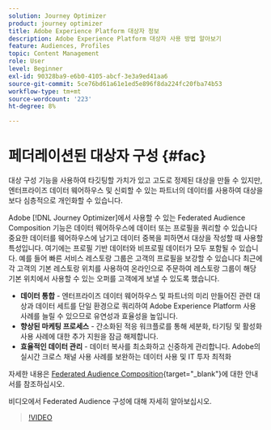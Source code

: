 ```yaml
---
solution: Journey Optimizer
product: journey optimizer
title: Adobe Experience Platform 대상자 정보
description: Adobe Experience Platform 대상자 사용 방법 알아보기
feature: Audiences, Profiles
topic: Content Management
role: User
level: Beginner
exl-id: 90328ba9-e6b0-4105-abcf-3e3a9ed41aa6
source-git-commit: 5ce76bd61a61e1ed5e896f8da224fc20fba74b53
workflow-type: tm+mt
source-wordcount: '223'
ht-degree: 8%

---
```


# 페더레이션된 대상자 구성 {#fac}

대상 구성 기능을 사용하여 타깃팅할 가치가 있고 고도로 정제된 대상을 만들 수 있지만, 엔터프라이즈 데이터 웨어하우스 및 신뢰할 수 있는 파트너의 데이터를 사용하여 대상을 보다 심층적으로 개인화할 수 있습니다.

Adobe [!DNL Journey Optimizer]에서 사용할 수 있는 Federated Audience Composition 기능은 데이터 웨어하우스에 데이터 또는 프로필을 쿼리할 수 있습니다
중요한 데이터를 웨어하우스에 남기고 데이터 중복을 피하면서 대상을 작성할 때 사용할 특성입니다. 여기에는 프로필 기반 데이터와 비프로필 데이터가 모두 포함될 수 있습니다. 예를 들어 빠른 서비스 레스토랑 그룹은 고객의 프로필을 보강할 수 있습니다
최근에 각 고객의 기본 레스토랑 위치를 사용하여 온라인으로 주문하여 레스토랑 그룹이 해당 기본 위치에서 사용할 수 있는 오퍼를 고객에게 보낼 수 있도록 했습니다.

* **데이터 통합** - 엔터프라이즈 데이터 웨어하우스 및 파트너의 미리 만들어진 관련 대상과 데이터 세트를 단일 환경으로 쿼리하여 Adobe Experience Platform 사용 사례를 늘릴 수 있으므로 유연성과 효율성을 높입니다.
* **향상된 마케팅 프로세스** - 간소화된 적응 워크플로를 통해 세분화, 타기팅 및 활성화 사용 사례에 대한 추가 지원을 잠금 해제합니다.
* **효율적인 데이터 관리** - 데이터 복사를 최소화하고 신중하게 관리합니다.
Adobe의 실시간 크로스 채널 사용 사례를 보완하는 데이터 사용 및 IT 투자 최적화

자세한 내용은 [Federated Audience Composition](https://experienceleague.adobe.com/ko/docs/federated-audience-composition/using/home){target="_blank"}에 대한 안내서를 참조하십시오.

비디오에서 Federated Audience 구성에 대해 자세히 알아보십시오.

>[!VIDEO](https://video.tv.adobe.com/v/3432261?quality=12)
